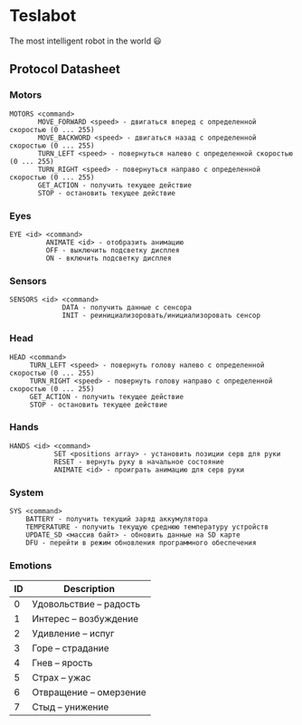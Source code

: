 # Teslabot

The most intelligent robot in the world 😃

## Protocol Datasheet

### Motors

```
MOTORS <command>
       MOVE_FORWARD <speed> - двигаться вперед с определенной скоростью (0 ... 255)
       MOVE_BACKWORD <speed> - двигаться назад с определенной скоростью (0 ... 255)
       TURN_LEFT <speed> - повернуться налево с определенной скоростью (0 ... 255)
       TURN_RIGHT <speed> - повернуться направо с определенной скоростью (0 ... 255)
       GET_ACTION - получить текущее действие
       STOP - остановить текущее действие
```

### Eyes

```
EYE <id> <command>
         ANIMATE <id> - отобразить анимацию
         OFF - выключить подсветку дисплея
         ON - включить подсветку дисплея
```

### Sensors

```
SENSORS <id> <command>
             DATA - получить данные с сенсора
             INIT - реинициализоровать/инициализоровать сенсор
```

### Head

```
HEAD <command>
     TURN_LEFT <speed> - повернуть голову налево с определенной скоростью (0 ... 255)
     TURN_RIGHT <speed> - повернуть голову направо с определенной скоростью (0 ... 255)
     GET_ACTION - получить текущее действие
     STOP - остановить текущее действие
```

### Hands

```
HANDS <id> <command>
           SET <positions array> - установить позиции серв для руки
           RESET - вернуть руку в начальное состояние
           ANIMATE <id> - проиграть анимацию для серв руки
```

### System

```
SYS <command>
    BATTERY - получить текущий заряд аккумулятора
    TEMPERATURE - получить текущую среднюю температуру устройств
    UPDATE_SD <массив байт> - обновить данные на SD карте
    DFU - перейти в режим обновления программного обеспечения
```

### Emotions

| ID | Description            |
|----|------------------------|
| 0  | Удовольствие – радость |
| 1  | Интерес – возбуждение  |
| 2  | Удивление – испуг      |
| 3  | Горе – страдание       |
| 4  | Гнев – ярость          |
| 5  | Страх – ужас           |
| 6  | Отвращение – омерзение |
| 7  | Стыд – унижение        |
